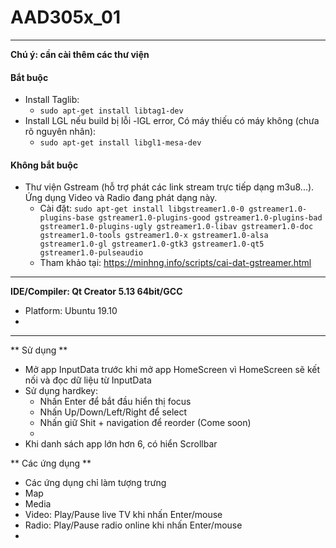 # AAD305x_01
***
**Chú ý: cần cài thêm các thư viện**
#### Bắt buộc
* Install Taglib: 
  - `sudo apt-get install libtag1-dev` 
* Install LGL nếu build bị lỗi -lGL error, Có máy thiếu có máy không (chưa rõ nguyên nhân):
  - `sudo apt-get install libgl1-mesa-dev`

#### Không bắt buộc 
* Thư viện Gstream (hỗ trợ phát các link stream trực tiếp dạng m3u8...). Ứng dụng Video và Radio đang phát dạng này.
  - Cài đặt: `sudo apt-get install libgstreamer1.0-0 gstreamer1.0-plugins-base gstreamer1.0-plugins-good gstreamer1.0-plugins-bad gstreamer1.0-plugins-ugly gstreamer1.0-libav gstreamer1.0-doc gstreamer1.0-tools gstreamer1.0-x gstreamer1.0-alsa gstreamer1.0-gl gstreamer1.0-gtk3 gstreamer1.0-qt5 gstreamer1.0-pulseaudio`
  - Tham khảo tại: https://minhng.info/scripts/cai-dat-gstreamer.html	

***
**IDE/Compiler: Qt Creator 5.13 64bit/GCC**
* Platform: Ubuntu 19.10
*

***
** Sử dụng **
* Mở app InputData trước khi mở app HomeScreen vì HomeScreen sẽ kết nối và đọc dữ liệu từ InputData
* Sử dụng hardkey:
  - Nhấn Enter để bắt đầu hiển thị focus
  - Nhấn Up/Down/Left/Right để select
  - Nhấn giữ Shit + navigation để reorder (Come soon)
  -
* Khi danh sách app lớn hơn 6, có hiển Scrollbar

** Các ứng dụng **
* Các ứng dụng chỉ làm tượng trưng
* Map
* Media
* Video: Play/Pause live TV khi nhấn Enter/mouse
* Radio: Play/Pause radio online khi nhấn Enter/mouse
*
